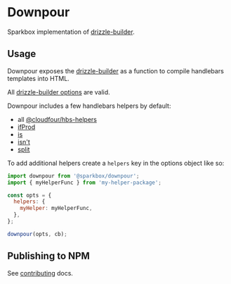 # Downpour

Sparkbox implementation of [drizzle-builder].

## Usage

Downpour exposes the [drizzle-builder] as a function to compile handlebars templates into HTML.

All [drizzle-builder options][drizzle-builder-options] are valid.

Downpour includes a few handlebars helpers by default:

- all [@cloudfour/hbs-helpers][hbs-helpers]
- [ifProd][sbx-ifprod-helper]
- [is][assemble]
- [isn't][assemble]
- [split][assemble]

To add additional helpers create a `helpers` key in the options object like so:

``` javascript
import downpour from '@sparkbox/downpour';
import { myHelperFunc } from 'my-helper-package';

const opts = {
  helpers: {
    myHelper: myHelperFunc,
  },
};

downpour(opts, cb);
```

## Publishing to NPM

See [contributing] docs.

[assemble]: https://github.com/helpers/handlebars-helpers
[contributing]: ./CONTRIBUTING.md
[drizzle-builder-options]: https://github.com/cloudfour/drizzle-builder#options
[drizzle-builder]: https://www.npmjs.com/package/drizzle-builder
[hbs-helpers]: https://github.com/cloudfour/core-hbs-helpers/tree/master/lib
[sbx-ifprod-helper]: https://github.com/sparkbox/ifProd-helper
[semantic-versioning]: https://docs.npmjs.com/about-semantic-versioning
